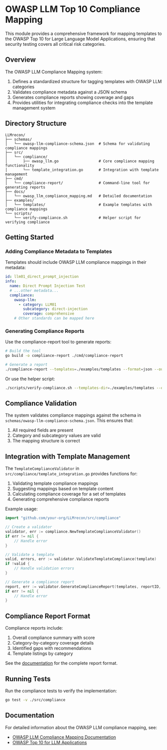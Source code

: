 # OWASP LLM Top 10 Compliance Mapping

This module provides a comprehensive framework for mapping templates to the OWASP Top 10 for Large Language Model Applications, ensuring that security testing covers all critical risk categories.

## Overview

The OWASP LLM Compliance Mapping system:

1. Defines a standardized structure for tagging templates with OWASP LLM categories
2. Validates compliance metadata against a JSON schema
3. Generates compliance reports showing coverage and gaps
4. Provides utilities for integrating compliance checks into the template management system

## Directory Structure

```
LLMrecon/
├── schemas/
│   └── owasp-llm-compliance-schema.json  # Schema for validating compliance mappings
├── src/
│   └── compliance/
│       ├── owasp_llm.go                  # Core compliance mapping functionality
│       └── template_integration.go       # Integration with template management
├── cmd/
│   └── compliance-report/                # Command-line tool for generating reports
├── docs/
│   └── owasp_llm_compliance_mapping.md   # Detailed documentation
├── examples/
│   └── templates/                        # Example templates with compliance mappings
└── scripts/
    └── verify-compliance.sh              # Helper script for verifying compliance
```

## Getting Started

### Adding Compliance Metadata to Templates

Templates should include OWASP LLM compliance mappings in their metadata:

```yaml
id: llm01_direct_prompt_injection
info:
  name: Direct Prompt Injection Test
  # ...other metadata...
  compliance:
    owasp-llm:
      - category: LLM01
        subcategory: direct-injection
        coverage: comprehensive
    # Other standards can be mapped here
```

### Generating Compliance Reports

Use the compliance-report tool to generate reports:

```bash
# Build the tool
go build -o compliance-report ./cmd/compliance-report

# Generate a report
./compliance-report --templates=./examples/templates --format=json --output=compliance-report.json
```

Or use the helper script:

```bash
./scripts/verify-compliance.sh --templates-dir=./examples/templates --output=compliance-report.json
```

## Compliance Validation

The system validates compliance mappings against the schema in `schemas/owasp-llm-compliance-schema.json`. This ensures that:

1. All required fields are present
2. Category and subcategory values are valid
3. The mapping structure is correct

## Integration with Template Management

The `TemplateComplianceValidator` in `src/compliance/template_integration.go` provides functions for:

1. Validating template compliance mappings
2. Suggesting mappings based on template content
3. Calculating compliance coverage for a set of templates
4. Generating comprehensive compliance reports

Example usage:

```go
import "github.com/your-org/LLMrecon/src/compliance"

// Create a validator
validator, err := compliance.NewTemplateComplianceValidator()
if err != nil {
    // Handle error
}

// Validate a template
valid, errors, err := validator.ValidateTemplateCompliance(template)
if !valid {
    // Handle validation errors
}

// Generate a compliance report
report, err := validator.GenerateComplianceReport(templates, reportID, timestamp)
if err != nil {
    // Handle error
}
```

## Compliance Report Format

Compliance reports include:

1. Overall compliance summary with score
2. Category-by-category coverage details
3. Identified gaps with recommendations
4. Template listings by category

See the [documentation](docs/owasp_llm_compliance_mapping.md) for the complete report format.

## Running Tests

Run the compliance tests to verify the implementation:

```bash
go test -v ./src/compliance
```

## Documentation

For detailed information about the OWASP LLM compliance mapping, see:

- [OWASP LLM Compliance Mapping Documentation](docs/owasp_llm_compliance_mapping.md)
- [OWASP Top 10 for LLM Applications](https://owasp.org/www-project-top-10-for-large-language-model-applications/)
